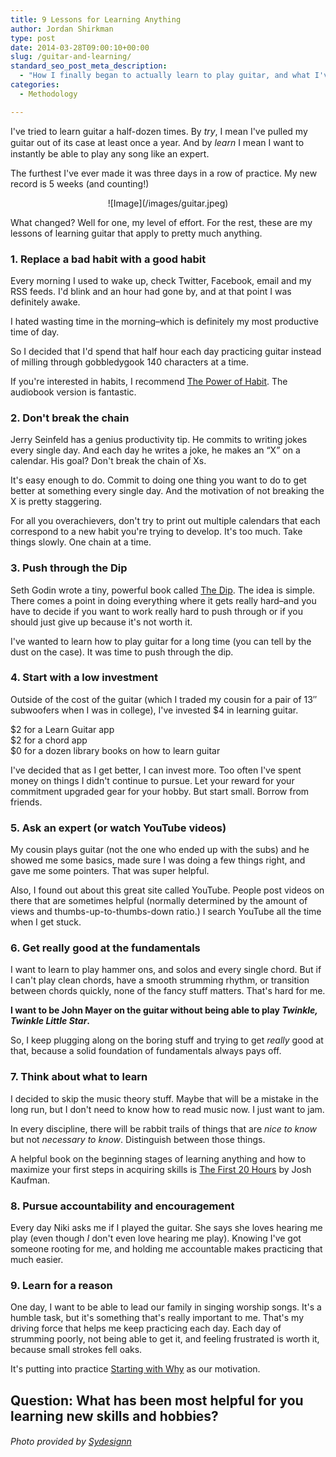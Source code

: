 ```yaml
---
title: 9 Lessons for Learning Anything
author: Jordan Shirkman
type: post
date: 2014-03-28T09:00:10+00:00
slug: /guitar-and-learning/
standard_seo_post_meta_description:
  - "How I finally began to actually learn to play guitar, and what I've learned about learning."
categories:
  - Methodology

---
```

I've tried to learn guitar a half-dozen times. By <em style="line-height: 18px;">try</em>, I mean I've pulled my guitar out of its case at least once a year. And by <em style="line-height: 18px;">learn</em> I mean I want to instantly be able to play any song like an expert.

The furthest I've ever made it was three days in a row of practice. My new record is 5 weeks (and counting!)

<p style="text-align: center;">
  ![Image](/images/guitar.jpeg)
</p>

What changed? Well for one, my level of effort. For the rest, these are my lessons of learning guitar that apply to pretty much anything.

### 1. Replace a bad habit with a good habit

Every morning I used to wake up, check Twitter, Facebook, email and my RSS feeds. I'd blink and an hour had gone by, and at that point I was definitely awake.

I hated wasting time in the morning–which is definitely my most productive time of day.

So I decided that I'd spend that half hour each day practicing guitar instead of milling through gobbledygook 140 characters at a time.

If you're interested in habits, I recommend [The Power of Habit](http://www.amazon.com/gp/product/081298160X/ref=as_li_ss_tl?ie=UTF8&camp=1789&creative=390957&creativeASIN=081298160X&linkCode=as2&tag=thepoiofimp-20). The audiobook version is fantastic. <!--more-->

### 2. Don't break the chain

Jerry Seinfeld has a genius productivity tip. He commits to writing jokes every single day. And each day he writes a joke, he makes an &#8220;X&#8221; on a calendar. His goal? Don't break the chain of Xs.

It's easy enough to do. Commit to doing one thing you want to do to get better at something every single day. And the motivation of not breaking the X is pretty staggering.

For all you overachievers, don't try to print out multiple calendars that each correspond to a new habit you're trying to develop. It's too much. Take things slowly. One chain at a time.

### 3. Push through the Dip

Seth Godin wrote a tiny, powerful book called [The Dip](http://www.amazon.com/gp/product/1591841666/ref=as_li_ss_tl?ie=UTF8&camp=1789&creative=390957&creativeASIN=1591841666&linkCode=as2&tag=thepoiofimp-20). The idea is simple. There comes a point in doing everything where it gets really hard–and you have to decide if you want to work really hard to push through or if you should just give up because it's not worth it.

I've wanted to learn how to play guitar for a long time (you can tell by the dust on the case). It was time to push through the dip.

### 4. Start with a low investment

Outside of the cost of the guitar (which I traded my cousin for a pair of 13&#8243; subwoofers when I was in college), I've invested $4 in learning guitar.

$2 for a Learn Guitar app  
$2 for a chord app  
$0 for a dozen library books on how to learn guitar

I've decided that as I get better, I can invest more. Too often I've spent money on things I didn't continue to pursue. Let your reward for your commitment upgraded gear for your hobby. But start small. Borrow from friends.

### 5. Ask an expert (or watch YouTube videos)

My cousin plays guitar (not the one who ended up with the subs) and he showed me some basics, made sure I was doing a few things right, and gave me some pointers. That was super helpful.

Also, I found out about this great site called YouTube. People post videos on there that are sometimes helpful (normally determined by the amount of views and thumbs-up-to-thumbs-down ratio.) I search YouTube all the time when I get stuck.

### 6. Get really good at the fundamentals

I want to learn to play hammer ons, and solos and every single chord. But if I can't play clean chords, have a smooth strumming rhythm, or transition between chords quickly, none of the fancy stuff matters. That's hard for me.

**I want to be John Mayer on the guitar without being able to play _Twinkle, Twinkle Little Star_.**

So, I keep plugging along on the boring stuff and trying to get _really_ good at that, because a solid foundation of fundamentals always pays off.

### 7. Think about what to learn

I decided to skip the music theory stuff. Maybe that will be a mistake in the long run, but I don't need to know how to read music now. I just want to jam.

In every discipline, there will be rabbit trails of things that are _nice to know_ but not _necessary to know_. Distinguish between those things.

A helpful book on the beginning stages of learning anything and how to maximize your first steps in acquiring skills is [The First 20 Hours](http://www.amazon.com/gp/product/1591845556/ref=as_li_ss_tl?ie=UTF8&camp=1789&creative=390957&creativeASIN=1591845556&linkCode=as2&tag=thepoiofimp-20) by Josh Kaufman.

### 8. Pursue accountability and encouragement

Every day Niki asks me if I played the guitar. She says she loves hearing me play (even though _I_ don't even love hearing me play). Knowing I've got someone rooting for me, and holding me accountable makes practicing that much easier.

### 9. Learn for a reason

One day, I want to be able to lead our family in singing worship songs. It's a humble task, but it's something that's really important to me. That's my driving force that helps me keep practicing each day. Each day of strumming poorly, not being able to get it, and feeling frustrated is worth it, because small strokes fell oaks.

It's putting into practice [Starting with Why](https://www.youtube.com/watch?v=sioZd3AxmnE) as our motivation.

## Question: What has been most helpful for you learning new skills and hobbies?

###### Photo provided by [Sydesignn](http://www.sxc.hu/profile/SYdesignn)

